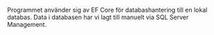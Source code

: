 Programmet använder sig av EF Core för databashantering till en lokal databas. Data i databasen har vi lagt till manuelt via SQL Server Management.
